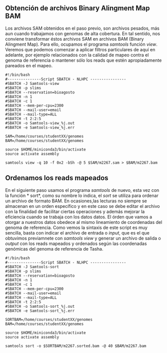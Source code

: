 ## Obtención de archivos  Binary Alingment Map BAM

Los archivos SAM obtenidos en el paso previo, son archivos pesados, más aun cuando trabajamos con genomas de alta cobertura. En tal sentido, nos conviene transformar éstos archivos SAM en archivos BAM (Binary Alingment Map). Para ello, ocupamos el programa *samtools* función *view*. Veremos que podemos comenzar a aplicar filtros particulares de aquí en adelante, por ejemplo relacionados con la calidad de mapeo contra el genoma de referencia o mantener sólo los reads que estén apropiadamente pareados en el mapeo. 


```
#!/bin/bash
#---------------Script SBATCH - NLHPC ----------------
#SBATCH -J Samtools-view
#SBATCH -p slims
#SBATCH --reservation=bioagosto
#SBATCH -n 1
#SBATCH -c 1
#SBATCH --mem-per-cpu=2300
#SBATCH --mail-user=email
#SBATCH --mail-type=ALL
#SBATCH -t 2:2:5
#SBATCH -o Samtools-view_%j.out
#SBATCH -e Samtools-view_%j.err

SAM=/home/courses/studentXX/genomes
BAM=/home/courses/studentXX/genomes

source $HOME/miniconda3/bin/activate
source activate assembly   

samtools view -q 10 -f 0x2 -bSh -@ 5 $SAM/m2267.sam > $BAM/m2267.bam 
```
## Ordenamos los reads mapeados

En el siguiente paso usamos el programa *samtools* de nuevo, esta vez con la función * sort*, como su nombre lo indica, el *sort* se utiliza para ordenar un archivo de formato BAM. En ocasiones,las lecturas no siempre se almacenan en un orden específico y en este caso se debe editar el archivo con la finalidad de facilitar ciertas operaciones y además mejorar la eficiencia cuando se trabaja con los datos datos. El órden que vamos a otorgar a nuestros datos obedece al mismo lineamiento de coordenadas del genoma de referencia. Como vemos la sintaxis de este script es muy sencilla, basta con indicar el archivo de entrada o *input*, que es el que obtuvimos previamnete con *samtools view* y generar un archivo de salida o *output* con los reads mapeados y ordenados según las coordenadas genómicas del genoma de referencia de Tasha.

```
#!/bin/bash
#---------------Script SBATCH - NLHPC ----------------
#SBATCH -J Samtools-sort
#SBATCH -p slims
#SBATCH --reservation=bioagosto
#SBATCH -n 1
#SBATCH -c 1
#SBATCH --mem-per-cpu=2300
#SBATCH --mail-user=email
#SBATCH --mail-type=ALL
#SBATCH -t 2:2:5
#SBATCH -o Samtools-sort_%j.out
#SBATCH -e Samtools-sort_%j.err

SORTBAM=/home/courses/studentXX/genomes
BAM=/home/courses/studentXX/genomes

source $HOME/miniconda3/bin/activate
source activate assembly   

samtools sort -o $SORTBAM/m2267.sorted.bam -@ 40 $BAM/m2267.bam

```

